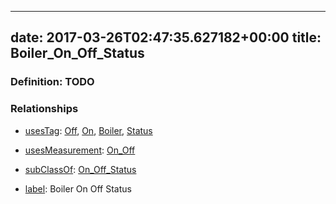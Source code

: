 
---
date: 2017-03-26T02:47:35.627182+00:00
title: Boiler_On_Off_Status
---
### Definition: TODO

### Relationships

* [usesTag](https://brickschema.org/schema/1.0/BrickFrame#usesTag): [Off](https://brickschema.org/schema/1.0/BrickTag#Off), [On](https://brickschema.org/schema/1.0/BrickTag#On), [Boiler](https://brickschema.org/schema/1.0/BrickTag#Boiler), [Status](https://brickschema.org/schema/1.0/BrickTag#Status)

* [usesMeasurement](https://brickschema.org/schema/1.0/BrickFrame#usesMeasurement): [On_Off](https://brickschema.org/schema/1.0/Brick#On_Off)

* [subClassOf](http://www.w3.org/2000/01/rdf-schema#subClassOf): [On_Off_Status](https://brickschema.org/schema/1.0/Brick#On_Off_Status)

* [label](http://www.w3.org/2000/01/rdf-schema#label): Boiler On Off Status
